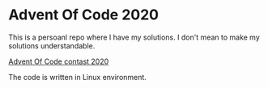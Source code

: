 # Advent Of Code 2020
This is a persoanl repo where I have my solutions. I don't mean to make my solutions understandable.


[Advent Of Code contast 2020](https://adventofcode.com/2020/)

The code is written in Linux environment.
